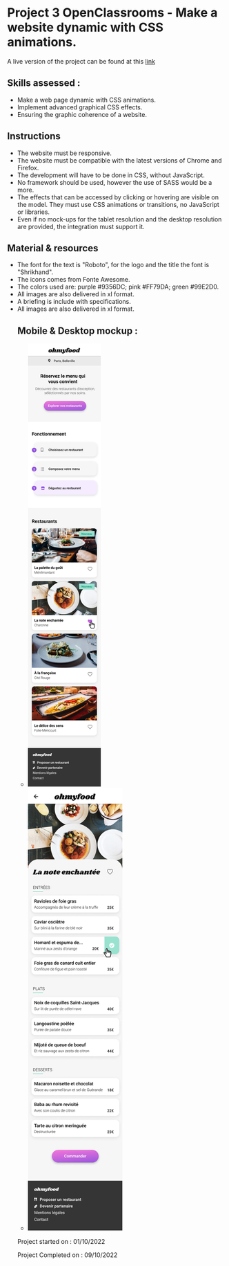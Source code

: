 <h1>Project 3 OpenClassrooms - Make a website dynamic with CSS animations.</h1>

<p>A live version of the project can be found at this <a href="#" target="_blank">link  </a></p>

<h2>Skills assessed :</h2>

<ul>
<li>Make a web page dynamic with CSS animations.</li>
<li>Implement advanced graphical CSS effects.</li>
<li>Ensuring the graphic coherence of a website.</li>
</ul>

<h2>Instructions</h2>

<ul>
<li>The website must be responsive.</li>
<li>The website must be compatible with the latest versions of Chrome and Firefox.</li>
<li>The development will have to be done in CSS, without JavaScript.</li>
<li>No framework should be used, however the use of SASS would be a more.</li>
<li>The effects that can be accessed by clicking or hovering are visible on the model. They must use CSS animations or transitions, no JavaScript or libraries.</li>
<li>Even if no mock-ups for the tablet resolution and the desktop resolution are provided, the integration must support it.</li>
</ul>

<h2>Material & resources </h2>

<ul>
<li>The font for the text is "Roboto", for the logo and the title the font is "Shrikhand".</li>
<li>The icons comes from Fonte Awesome.</li>
<li>The colors used are: purple #9356DC; pink #FF79DA; green #99E2D0.</li>
<li>All images are also delivered in xl format.</li>
<li>A briefing is include with specifications.</li>
<li>All images are also delivered in xl format.</li>

<h2>Mobile & Desktop mockup : </h2>

<ul>
<li>
<img src="ressources/mock-ups/Accueil.png">
</li>
<li>
<img src="\ressources\mock-ups\Menu-La-note-enchantee.png">
</li>
</ul>

<p>Project started on : 01/10/2022</p>
<p>Project Completed on : 09/10/2022 </p>
